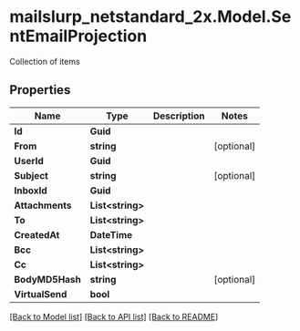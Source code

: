 # mailslurp_netstandard_2x.Model.SentEmailProjection
Collection of items

## Properties

Name | Type | Description | Notes
------------ | ------------- | ------------- | -------------
**Id** | **Guid** |  | 
**From** | **string** |  | [optional] 
**UserId** | **Guid** |  | 
**Subject** | **string** |  | [optional] 
**InboxId** | **Guid** |  | 
**Attachments** | **List&lt;string&gt;** |  | 
**To** | **List&lt;string&gt;** |  | 
**CreatedAt** | **DateTime** |  | 
**Bcc** | **List&lt;string&gt;** |  | 
**Cc** | **List&lt;string&gt;** |  | 
**BodyMD5Hash** | **string** |  | [optional] 
**VirtualSend** | **bool** |  | 

[[Back to Model list]](../README#documentation-for-models) [[Back to API list]](../README#documentation-for-api-endpoints) [[Back to README]](../README)

